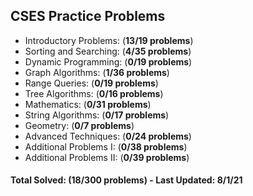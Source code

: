 ## CSES Practice Problems

- Introductory Problems: (**13/19 problems**)
- Sorting and Searching: (**4/35 problems**)
- Dynamic Programming: (**0/19 problems**)
- Graph Algorithms: (**1/36 problems**)
- Range Queries: (**0/19 problems**)
- Tree Algorithms: (**0/16 problems**)
- Mathematics: (**0/31 problems**)
- String Algorithms: (**0/17 problems**)
- Geometry: (**0/7 problems**)
- Advanced Techniques: (**0/24 problems**)
- Additional Problems I: (**0/38 problems**)
- Additional Problems II: (**0/39 problems**)

#### __**Total Solved: (18/300 problems) - Last Updated: 8/1/21**__
